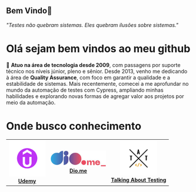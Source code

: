 ## Bem Vindo👋

<!-- Cabeçalhos -->
_"Testes não quebram sistemas. Eles quebram ilusões sobre sistemas."_

# Olá sejam bem vindos ao meu github
💼 __Atuo na área de tecnologia desde 2009__, com passagens por suporte técnico nos níveis júnior, pleno e sênior.
Desde 2013, venho me dedicando à área de __Quality Assurance__, com foco em garantir a qualidade e a estabilidade de sistemas.
Mais recentemente, comecei a me aprofundar no mundo da automação de testes com Cypress, ampliando minhas habilidades e explorando novas formas de agregar valor aos projetos por meio da automação.

# Onde busco conhecimento
<table>
  <tr>
    <td align="center">
      <a href="https://www.udemy.com" target="_blank">
        <img src="image-2.png" alt="Udemy" width="100"><br>
        <strong>Udemy</strong>
      </a>
    </td>
    <td align="center">
      <a href="https://www.dio.me" target="_blank">
        <img src="image-1.png" alt="Dio.me" width="150"><br>
        <strong>Dio.me</strong>
      </a>
    </td>
    <td align="center">
      <a href="https://talkingabouttesting.com/" target="_blank">
        <img src="image-5.png" alt="Talking About Testing" width="100"><br>
        <strong>Talking About Testing</strong>
      </a>
    </td>
  </tr>
</table>
